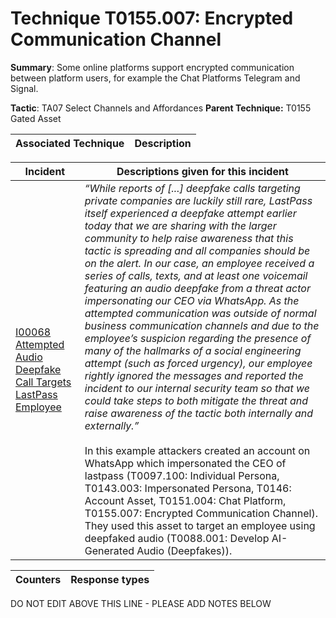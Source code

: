 # Technique T0155.007: Encrypted Communication Channel

**Summary**: Some online platforms support encrypted communication between platform users, for example the Chat Platforms Telegram and Signal.

**Tactic**: TA07 Select Channels and Affordances **Parent Technique:** T0155 Gated Asset


| Associated Technique | Description |
| --------- | ------------------------- |



| Incident | Descriptions given for this incident |
| -------- | -------------------- |
| [I00068 Attempted Audio Deepfake Call Targets LastPass Employee](../../generated_pages/incidents/I00068.md) | <i>“While reports of [...] deepfake calls targeting private companies are luckily still rare, LastPass itself experienced a deepfake attempt earlier today that we are sharing with the larger community to help raise awareness that this tactic is spreading and all companies should be on the alert. In our case, an employee received a series of calls, texts, and at least one voicemail featuring an audio deepfake from a threat actor impersonating our CEO via WhatsApp. As the attempted communication was outside of normal business communication channels and due to the employee’s suspicion regarding the presence of many of the hallmarks of a social engineering attempt (such as forced urgency), our employee rightly ignored the messages and reported the incident to our internal security team so that we could take steps to both mitigate the threat and raise awareness of the tactic both internally and externally.”</i><br><br>In this example attackers created an account on WhatsApp which impersonated the CEO of lastpass (T0097.100: Individual Persona, T0143.003: Impersonated Persona, T0146: Account Asset, T0151.004: Chat Platform, T0155.007: Encrypted Communication Channel). They used this asset to target an employee using deepfaked audio (T0088.001: Develop AI-Generated Audio (Deepfakes)). |



| Counters | Response types |
| -------- | -------------- |


DO NOT EDIT ABOVE THIS LINE - PLEASE ADD NOTES BELOW